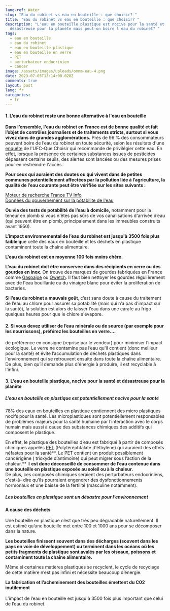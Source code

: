 ```yaml
---
lang-ref: Water
slug: "Eau du robinet vs eau en bouteille : que choisir? "
title: "Eau du robinet vs eau en bouteille : que choisir? "
description: "L'eau en bouteille plastique est nocive pour la santé et
  désastreuse pour la planète mais peut-on boire l'eau du robinet? "
tags:
  - eau en bouteille
  - eau du robinet
  - eau en bouteille plastique
  - eau en bouteille en verre
  - PET
  - perturbateur endocrinien
  - cancer
image: /assets/images/uploads/omnm-eau-4.png
date: 2023-07-05T13:14:08.028Z
comments: true
layout: post
lang: fr
categories:
  - fr
---
```



#### 1. L’eau du robinet reste une bonne alternative à l'eau en bouteille

**Dans l’ensemble, l'eau du robinet en France est de bonne qualité et fait l’objet de contrôles journaliers et de traitements stricts, surtout si vous vivez dans de grandes agglomérations.** Près de 96 % des consommateurs peuvent boire de l’eau du robinet en toute sécurité, selon les résultats d'une [enquête](https://www.quechoisir.org/guide-d-achat-quelle-eau-boire-n4855/) de l'UFC-Que Choisir qui recommande de privilégier cette eau. En effet, lorsque la présence de certaines substances issues de pesticides dépassent certains seuils, des alertes sont lancées ou des mesures prises pour en restreindre l'accès.

**Pour ceux qui auraient des doutes ou qui vivent dans de petites communes potentiellement affectées par la pollution liée à l’agriculture, la qualité de l’eau courante peut être vérifiée sur les sites suivants :** 

[Moteur de recherche France TV Info](<https://www.francetvinfo.fr/sante/environnement-et-sante/votre-eau-du-robinet-comporte-t-elle-des-pesticides-au-dessus-des-limites-de-qualite-decouvrez-le-grace-a-notre-moteur-de-recherche_5364667.html>)\
[Données du gouvernement sur la potabilite de l'eau ](<https://www.data.gouv.fr/fr/datasets/pesticides-dans-les-eaux-souterraines/>)

**Ou via des tests de potabilité de l’eau à domicile,** notamment pour la teneur en plomb si vous n'êtes pas sûrs de vos canalisations d'arrivée d’eau (qui peuvent être en plomb, principalement dans les immeubles construits avant 1950). 

**L’impact environnemental de l’eau du robinet est jusqu'à 3500 fois plus faible q**ue celle des eaux en bouteille et les déchets en plastique contaminent toute la chaîne alimentaire. 

**L'eau du robinet est en moyenne 100 fois moins chère.**

**L’eau du robinet doit être conservée dans des récipients en verre ou des gourdes en inox**. On trouve des marques de gourdes fabriquées en France comme [Gaspajoe](https://www.gaspajoe.fr/) ou [Qwetch](https://www.qwetch.com/). Il faut bien nettoyer les gourdes régulièrement avec de l'eau bouillante ou du vinaigre blanc pour éviter la proliferation de bacteries.  

**Si l’eau du robinet a mauvais goût**, c’est sans doute à cause du traitement de l’eau au chlore pour assurer sa potabilité (mais qui n’a pas d'impact sur la santé), la solution est alors de laisser l’eau dans une carafe au frigo quelques heures pour que le chlore s'évapore. 

#### 2. Si vous devez utiliser de l’eau minérale ou de source (par exemple pour les nourrissons), préférez les bouteilles en verre….

de préférence en consigne (reprise par le vendeur) pour minimiser l’impact écologique. Le verre ne contamine pas l’eau qu'il contient (donc meilleur pour la santé) et évite l’accumulation de déchets plastiques dans l'environnement qui se retrouvent ensuite dans toute la chaîne alimentaire. De plus, bien qu’il demande plus d'énergie à produire, il est recyclable à l'infini. 

#### 3. L'eau en bouteille plastique, nocive pour la santé et désastreuse pour la planète 

##### L’eau en bouteille en plastique est potentiellement nocive pour la santé 

78% des eaux en bouteilles en plastique contiennent des micro plastiques nocifs pour la santé. Les microplastiques sont potentiellement responsables de problèmes majeurs pour la santé humaine par l’interaction avec le corps humain mais aussi à cause des substances chimiques des additifs qui composent le plastique. 

En effet, le plastique des bouteilles d’eau est fabriqué à partir de composés chimiques appelés [PET](https://www.bioalaune.com/fr/actualite-bio/23627/ces-etonnants-materiaux-naturels-qui-pourraient-remplacer-plastique) (Polytéréphtalate d'éthylène) qui auraient des effets néfastes pour la santé**. Le PET contient un produit possiblement cancérigène ( trioxyde d’antimoine) qui peut migrer sous l’action de la chaleur.** Il **est donc déconseillé de consommer de l’eau contenue dans une bouteille en plastique exposée au soleil ou à la chaleur.**\
De plus, ces composés chimiques seraient des perturbateurs endocriniens, c'est-à- dire qu’ils pourraient engendrer des dysfonctionnements hormonaux et une baisse de la fertilité (masculine notamment). 

##### Les bouteilles en plastique sont un désastre pour l'environnement 

**A cause des déchets**\
\
Une bouteille en plastique n’est que très peu dégradable naturellement. Il est estimé qu’une bouteille met entre 100 et 1000 ans pour se décomposer dans la nature.

**Les bouteilles finissent souvent dans des décharges (souvent dans les pays en voie de développement) ou terminent dans les océans où les petits fragments de plastique sont avalés par les oiseaux, poissons et contaminent toute la chaîne alimentaire.** 

Même si certaines matières plastiques se recyclent, le cycle de recyclage de cette matière n’est pas infini et nécessite beaucoup d’énergie. 

**La fabrication et l’acheminement des bouteilles émettent du C02 inutilement**\
\
L’impact de l’eau en bouteille est jusqu'à 3500 fois plus important que celui de l’eau du robinet.